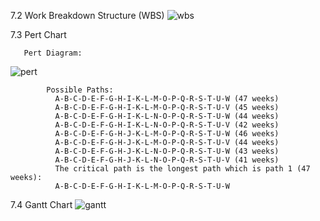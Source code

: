7.2 Work Breakdown Structure (WBS)
![wbs](https://github.com/tkeqin/Seven-Teen_Project1_SAD_20232024/assets/150773849/fd300e68-9fdf-4a12-b294-520cd382b5e5)

7.3 Pert Chart


	   Pert Diagram:
![pert](https://github.com/tkeqin/Seven-Teen_Project1_SAD_20232024/assets/150773849/12a1ef01-31cb-4cba-8c1d-fa772e90d516)
            
            Possible Paths:
              A-B-C-D-E-F-G-H-I-K-L-M-O-P-Q-R-S-T-U-W (47 weeks)
              A-B-C-D-E-F-G-H-I-K-L-M-O-P-Q-R-S-T-U-V (45 weeks)
              A-B-C-D-E-F-G-H-I-K-L-N-O-P-Q-R-S-T-U-W (44 weeks)
              A-B-C-D-E-F-G-H-I-K-L-N-O-P-Q-R-S-T-U-V (42 weeks)
              A-B-C-D-E-F-G-H-J-K-L-M-O-P-Q-R-S-T-U-W (46 weeks)
              A-B-C-D-E-F-G-H-J-K-L-M-O-P-Q-R-S-T-U-V (44 weeks)
              A-B-C-D-E-F-G-H-J-K-L-N-O-P-Q-R-S-T-U-W (43 weeks)
              A-B-C-D-E-F-G-H-J-K-L-N-O-P-Q-R-S-T-U-V (41 weeks)
              The critical path is the longest path which is path 1 (47 weeks): 
              A-B-C-D-E-F-G-H-I-K-L-M-O-P-Q-R-S-T-U-W




  7.4 Gantt Chart
![gantt](https://github.com/tkeqin/Seven-Teen_Project1_SAD_20232024/assets/150773849/771e0c86-e0cc-410a-9c4a-7191c7c72992)


